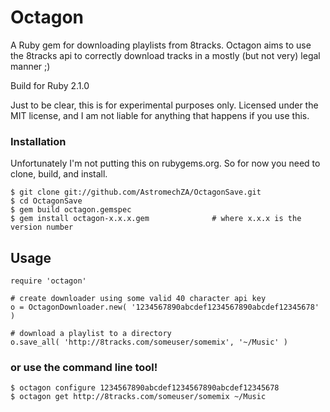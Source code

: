 # Octagon
A Ruby gem for downloading playlists from 8tracks. Octagon aims to use the 8tracks api to correctly download tracks in a mostly (but not very) legal manner ;)

Build for Ruby 2.1.0

Just to be clear, this is for experimental purposes only. Licensed under the MIT license, and I am not liable for anything that happens if you use this.

### Installation
Unfortunately I'm not putting this on rubygems.org. So for now you need to clone, build, and install.

    $ git clone git://github.com/AstromechZA/OctagonSave.git
    $ cd OctagonSave
    $ gem build octagon.gemspec
    $ gem install octagon-x.x.x.gem              # where x.x.x is the version number

## Usage

    require 'octagon'

    # create downloader using some valid 40 character api key
    o = OctagonDownloader.new( '1234567890abcdef1234567890abcdef12345678' )

    # download a playlist to a directory
    o.save_all( 'http://8tracks.com/someuser/somemix', '~/Music' )

### or use the command line tool!
    $ octagon configure 1234567890abcdef1234567890abcdef12345678
    $ octagon get http://8tracks.com/someuser/somemix ~/Music

